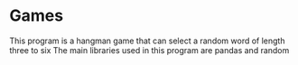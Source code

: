 # Games
This program is a hangman game that can select a random word of length three to six
The main libraries used in this program are pandas and random
